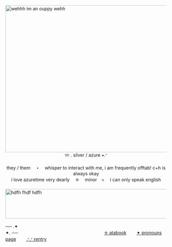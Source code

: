 <img width="1712" height="460" alt="wehhh im an ouppy wehh" src="https://github.com/user-attachments/assets/9927d940-1d79-46d6-bf90-ce1f75b438f9" />



<div align="center">
୨୧ . silver / azure ⭑.ᐟ
</div>
　
<div align="center">
they / them　 ⋆ 　whisper to interact with me, i am frequently offtab! c+h is always okay 
</div>
<div align="center">
i love azuretime very dearly　 ✮　 minor　⟡　 i can only speak english
</div>　
 　


<img width="1312" height="92" alt="hdfh fhdf hdfh" src="https://github.com/user-attachments/assets/e99f5d06-8787-4f0c-b216-72a26d102e92" />

── .✦　 　 　 　 　 　 　 　 　 　 　 　 　 　 　 　 　 　 　 　 　 　 　 　 　 　 　 　 　 　 　 　 　 　 　 　 　 　 　 　 　 　 　 ✦. ──
　 　　 　　　 　　　 　　 　　　　　 　 [✮ atabook](https://azuretiime.atabook.org/)　 　[✦ pronouns page](https://pronouns.cc/@azuretiime)　 　[.ᐟ.ᐟ rentry](https://rentry.co/-betrayedspawn)
